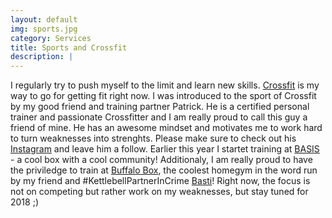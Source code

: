```yaml
---
layout: default
img: sports.jpg
category: Services
title: Sports and Crossfit 
description: |
---
```

I regularly try to push myself to the limit and learn new skills. [Crossfit](https://crossfit.com/ "Crossfit") is my way to go for getting fit right now. I was introduced to the sport of Crossfit by my good friend and training partner Patrick. He is a certified personal trainer and passionate Crossfitter and I am really proud to call this guy a friend of mine. He has an awesome mindset and motivates me to work hard to turn weaknesses into strenghts. Please make sure to check out his [Instagram](https://www.instagram.com/pattreiber/ "Patrick Treiber") and leave him a follow. Earlier this year I startet training at [BASIS](http://basis-karlsruhe.de/ "BASIS Karlsruhe") - a cool box with a cool community! Additionaly, I am really proud to have the priviledge to train at [Buffalo Box](http://www.buffalobox.de/ "Buffalo Box Ettlingen"), the coolest homegym in the word run by my friend and #KettlebellPartnerInCrime [Basti](https://www.instagram.com/buffalobasti/ "Basti Siebenbürger")! Right now, the focus is not on competing but rather work on my weaknesses, but stay tuned for 2018 ;)
